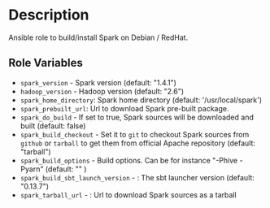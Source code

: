 # Description

Ansible role to build/install Spark on Debian / RedHat.

## Role Variables

- `spark_version` - Spark version (default: "1.4.1")
- `hadoop_version` - Hadoop version (default: "2.6")
- `spark_home_directory`: Spark home directory (default: '/usr/local/spark')
- `spark_prebuilt_url`: Url to download Spark pre-built package.
- `spark_do_build` - If set to true, Spark sources will be downloaded and built (default: false)
- `spark_build_checkout` - Set it to `git` to checkout Spark sources from `github` or `tarball` to get them from official Apache repository (default: "tarball")
- `spark_build_options` - Build options. Can be for instance "-Phive -Pyarn" (default: "" )
- `spark_build_sbt_launch_version` - : The sbt launcher version (default: "0.13.7")
- `spark_tarball_url` - : Url to download Spark sources as a tarball

